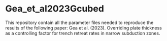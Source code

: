 # Gea_et_al2023Gcubed

This repository contain all the parameter files needed to reproduce the results of the following paper: Gea et al. (2023). Overriding plate thickness as a controlling factor for trench retreat rates in narrow subduction zones.
